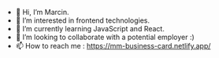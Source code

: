 - 👋 Hi, I’m Marcin.
- 👀 I’m interested in frontend technologies.
- 🌱 I’m currently learning JavaScript and React.
- 💞️ I’m looking to collaborate with a potential employer :)
- 📫 How to reach me : https://mm-business-card.netlify.app/

<!---
Marcin-Matczak/Marcin-Matczak is a ✨ special ✨ repository because its `README.md` (this file) appears on your GitHub profile.
You can click the Preview link to take a look at your changes.
--->
